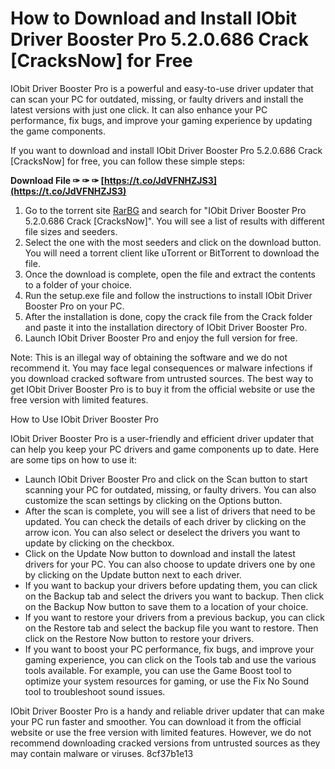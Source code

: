 
 
# How to Download and Install IObit Driver Booster Pro 5.2.0.686 Crack [CracksNow] for Free
 
IObit Driver Booster Pro is a powerful and easy-to-use driver updater that can scan your PC for outdated, missing, or faulty drivers and install the latest versions with just one click. It can also enhance your PC performance, fix bugs, and improve your gaming experience by updating the game components.
 
If you want to download and install IObit Driver Booster Pro 5.2.0.686 Crack [CracksNow] for free, you can follow these simple steps:
 
**Download File ✑ ✑ ✑ [https://t.co/JdVFNHZJS3](https://t.co/JdVFNHZJS3)**


 
1. Go to the torrent site [RarBG](https://rargb.to/torrent/iobit-driver-booster-pro-5-2-0-686-crack-cracksnow-2727036.html) and search for "IObit Driver Booster Pro 5.2.0.686 Crack [CracksNow]". You will see a list of results with different file sizes and seeders.
2. Select the one with the most seeders and click on the download button. You will need a torrent client like uTorrent or BitTorrent to download the file.
3. Once the download is complete, open the file and extract the contents to a folder of your choice.
4. Run the setup.exe file and follow the instructions to install IObit Driver Booster Pro on your PC.
5. After the installation is done, copy the crack file from the Crack folder and paste it into the installation directory of IObit Driver Booster Pro.
6. Launch IObit Driver Booster Pro and enjoy the full version for free.

Note: This is an illegal way of obtaining the software and we do not recommend it. You may face legal consequences or malware infections if you download cracked software from untrusted sources. The best way to get IObit Driver Booster Pro is to buy it from the official website or use the free version with limited features.
  
How to Use IObit Driver Booster Pro
 
IObit Driver Booster Pro is a user-friendly and efficient driver updater that can help you keep your PC drivers and game components up to date. Here are some tips on how to use it:

- Launch IObit Driver Booster Pro and click on the Scan button to start scanning your PC for outdated, missing, or faulty drivers. You can also customize the scan settings by clicking on the Options button.
- After the scan is complete, you will see a list of drivers that need to be updated. You can check the details of each driver by clicking on the arrow icon. You can also select or deselect the drivers you want to update by clicking on the checkbox.
- Click on the Update Now button to download and install the latest drivers for your PC. You can also choose to update drivers one by one by clicking on the Update button next to each driver.
- If you want to backup your drivers before updating them, you can click on the Backup tab and select the drivers you want to backup. Then click on the Backup Now button to save them to a location of your choice.
- If you want to restore your drivers from a previous backup, you can click on the Restore tab and select the backup file you want to restore. Then click on the Restore Now button to restore your drivers.
- If you want to boost your PC performance, fix bugs, and improve your gaming experience, you can click on the Tools tab and use the various tools available. For example, you can use the Game Boost tool to optimize your system resources for gaming, or use the Fix No Sound tool to troubleshoot sound issues.

IObit Driver Booster Pro is a handy and reliable driver updater that can make your PC run faster and smoother. You can download it from the official website or use the free version with limited features. However, we do not recommend downloading cracked versions from untrusted sources as they may contain malware or viruses.
 8cf37b1e13
 
